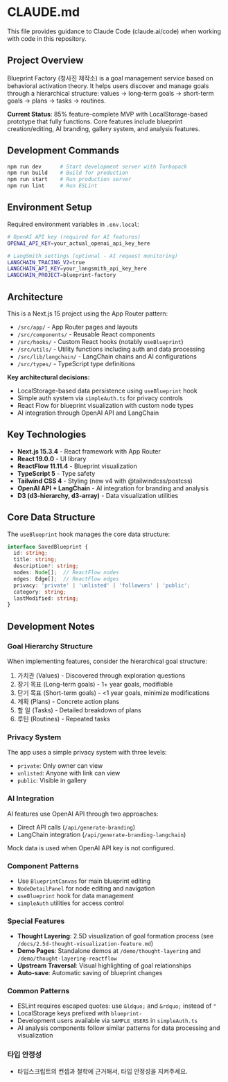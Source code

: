 # CLAUDE.md

This file provides guidance to Claude Code (claude.ai/code) when working with code in this repository.

## Project Overview

Blueprint Factory (청사진 제작소) is a goal management service based on behavioral activation theory. It helps users discover and manage goals through a hierarchical structure: values → long-term goals → short-term goals → plans → tasks → routines.

**Current Status**: 85% feature-complete MVP with LocalStorage-based prototype that fully functions. Core features include blueprint creation/editing, AI branding, gallery system, and analysis features.

## Development Commands

```bash
npm run dev      # Start development server with Turbopack
npm run build    # Build for production
npm run start    # Run production server
npm run lint     # Run ESLint
```

## Environment Setup

Required environment variables in `.env.local`:
```bash
# OpenAI API key (required for AI features)
OPENAI_API_KEY=your_actual_openai_api_key_here

# LangSmith settings (optional - AI request monitoring)
LANGCHAIN_TRACING_V2=true
LANGCHAIN_API_KEY=your_langsmith_api_key_here
LANGCHAIN_PROJECT=blueprint-factory
```

## Architecture

This is a Next.js 15 project using the App Router pattern:

- `/src/app/` - App Router pages and layouts
- `/src/components/` - Reusable React components
- `/src/hooks/` - Custom React hooks (notably `useBlueprint`)
- `/src/utils/` - Utility functions including auth and data processing
- `/src/lib/langchain/` - LangChain chains and AI configurations
- `/src/types/` - TypeScript type definitions

**Key architectural decisions:**
- LocalStorage-based data persistence using `useBlueprint` hook
- Simple auth system via `simpleAuth.ts` for privacy controls
- React Flow for blueprint visualization with custom node types
- AI integration through OpenAI API and LangChain

## Key Technologies

- **Next.js 15.3.4** - React framework with App Router
- **React 19.0.0** - UI library
- **ReactFlow 11.11.4** - Blueprint visualization
- **TypeScript 5** - Type safety
- **Tailwind CSS 4** - Styling (new v4 with @tailwindcss/postcss)
- **OpenAI API + LangChain** - AI integration for branding and analysis
- **D3 (d3-hierarchy, d3-array)** - Data visualization utilities

## Core Data Structure

The `useBlueprint` hook manages the core data structure:
```typescript
interface SavedBlueprint {
  id: string;
  title: string;
  description?: string;
  nodes: Node[];  // ReactFlow nodes
  edges: Edge[];  // ReactFlow edges
  privacy: 'private' | 'unlisted' | 'followers' | 'public';
  category: string;
  lastModified: string;
}
```

## Development Notes

### Goal Hierarchy Structure
When implementing features, consider the hierarchical goal structure:
1. 가치관 (Values) - Discovered through exploration questions
2. 장기 목표 (Long-term goals) - 1+ year goals, modifiable
3. 단기 목표 (Short-term goals) - <1 year goals, minimize modifications
4. 계획 (Plans) - Concrete action plans
5. 할 일 (Tasks) - Detailed breakdown of plans
6. 루틴 (Routines) - Repeated tasks

### Privacy System
The app uses a simple privacy system with three levels:
- `private`: Only owner can view
- `unlisted`: Anyone with link can view
- `public`: Visible in gallery

### AI Integration
AI features use OpenAI API through two approaches:
- Direct API calls (`/api/generate-branding`)
- LangChain integration (`/api/generate-branding-langchain`)

Mock data is used when OpenAI API key is not configured.

### Component Patterns
- Use `BlueprintCanvas` for main blueprint editing
- `NodeDetailPanel` for node editing and navigation
- `useBlueprint` hook for data management
- `simpleAuth` utilities for access control

### Special Features
- **Thought Layering**: 2.5D visualization of goal formation process (see `/docs/2.5d-thought-visualization-feature.md`)
- **Demo Pages**: Standalone demos at `/demo/thought-layering` and `/demo/thought-layering-reactflow`
- **Upstream Traversal**: Visual highlighting of goal relationships
- **Auto-save**: Automatic saving of blueprint changes

### Common Patterns
- ESLint requires escaped quotes: use `&ldquo;` and `&rdquo;` instead of `"`
- LocalStorage keys prefixed with `blueprint-`
- Development users available via `SAMPLE_USERS` in `simpleAuth.ts`
- AI analysis components follow similar patterns for data processing and visualization

### 타입 안정성
- 타입스크립트의 컨셉과 철학에 근거해서, 타입 안정성을 지켜주세요.